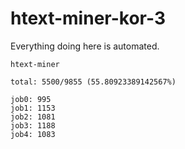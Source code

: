 # htext-miner-kor-3

Everything doing here is automated.

```
htext-miner

total: 5500/9855 (55.80923389142567%)

job0: 995
job1: 1153
job2: 1081
job3: 1188
job4: 1083
```